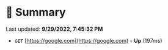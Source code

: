 # 📖 Summary
Last updated: **9/29/2022, 7:45:32 PM**

- `GET` [https://google.com](https://google.com) - **Up** (197ms)
